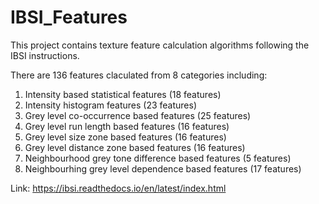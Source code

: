 # IBSI_Features
This project contains texture feature calculation algorithms following the IBSI instructions.

There are 136 features claculated from 8 categories including:
1. Intensity based statistical features (18 features)
2. Intensity histogram features (23 features)
3. Grey level co-occurrence based features (25 features)
4. Grey level run length based features (16 features)
5. Grey level size zone based features (16 features)
6. Grey level distance zone based features (16 features)
7. Neighbourhood grey tone difference based features (5 features)
8. Neighbourhing grey level dependence based features (17 features)

Link: https://ibsi.readthedocs.io/en/latest/index.html
